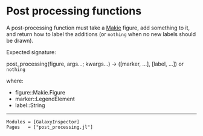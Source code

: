 # Post processing functions

A post-processing function must take a [Makie](https://docs.makie.org/stable/) figure, add something to it, and return how to label the additions (or `nothing` when no new labels should be drawn).

Expected signature:

  post_processing(figure, args...; kwargs...) -> ([marker, ...], [label, ...]) or `nothing`

where:

  - figure::Makie.Figure
  - marker::LegendElement
  - label::String

---

```@autodocs
Modules = [GalaxyInspector]
Pages   = ["post_processing.jl"]
```

